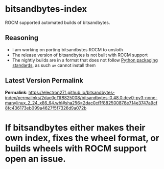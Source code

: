 # bitsandbytes-index

ROCM supported automated builds of bitsandbytes.

## Reasoning

- I am working on porting bitsandbytes ROCM to unsloth
- The release version of bitsandbytes is not built with ROCM support
- The nightly builds are in a format that does not follow [Python packaging standards](https://packaging.python.org/en/latest/specifications/binary-distribution-format/), as such `uv` cannot install them

## Latest Version Permalink

<!-- permalinks.py START -->
**Permalink**: https://electron271.github.io/bitsandbytes-index/permalinks/2dac0cf1f8825008/bitsandbytes-0.48.0.dev0-py3-none-manylinux_2_24_x86_64.whl#sha256=2dac0cf1f882500876e714e3747a9cf8fc436173eb099a4627f5f7326d9a072b
<!-- permalinks.py END -->

# If bitsandbytes either makes their own index, fixes the wheel format, or builds wheels with ROCM support open an issue.
